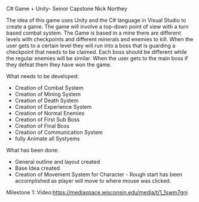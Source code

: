 C# Game + Unity- Seinor Capstone
Nick Northey

The idea of this game uses Unity and the C# language in Visual Studio to create a game. The game will involve a top-down point of view with a turn based combat system. The Game is based in a mine there are different levels with checkpoints and different minerals and enemies to kill. When the user gets to a certain level they will run into a boss that is guarding a checkpoint that needs to be claimed. Each boss should be different while the regular enemies will be similar. When the user gets to the main boss if they defeat them they have won the game.

What needs to be developed:
- Creation of Combat System
- Creation of Mining System
- Creation of Death System
- Creation of Experience System
- Creation of Normal Enemies
- Creation of First Sub Boss
- Creation of Final Boss
- Creation of Communication System
- fully Animate all Systyems


What has been done:
- General outline and layout created
- Base Idea created
- Creation of Movement System for Character - Rough start has been accomplished as player will move to where mouse was clicked.

Milestone 1: Video:https://mediaspace.wisconsin.edu/media/t/1_1swm7gnj
